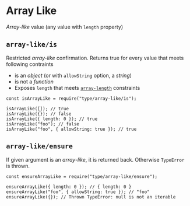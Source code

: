 <h1 id="array-like">Array Like</h1>

<p><em>Array-like</em> value (any value with <code>length</code> property)</p>

<h2 id="%60array-like%2Fis%60"><code>array-like/is</code></h2>

<p>Restricted <em>array-like</em> confirmation. Returns true for every value that meets following contraints</p>

<ul>
<li>is an <em>object</em> (or with <code>allowString</code> option, a <em>string</em>)</li>
<li>is not a <em>function</em></li>
<li>Exposes <code>length</code> that meets <a href="array-length.md#array-lengthcoerce"><code>array-length</code></a> constraints</li>
</ul>

<pre><code class="javascript">const isArrayLike = require("type/array-like/is");

isArrayLike([]); // true
isArrayLike({}); // false
isArrayLike({ length: 0 }); // true
isArrayLike("foo"); // false
isArrayLike("foo", { allowString: true }); // true
</code></pre>

<h2 id="%60array-like%2Fensure%60"><code>array-like/ensure</code></h2>

<p>If given argument is an <em>array-like</em>, it is returned back. Otherwise <code>TypeError</code> is thrown.</p>

<pre><code class="javascript">const ensureArrayLike = require("type/array-like/ensure");

ensureArrayLike({ length: 0 }); // { length: 0 }
ensureArrayLike("foo", { allowString: true }); // "foo"
ensureArrayLike({}); // Thrown TypeError: null is not an iterable
</code></pre>
